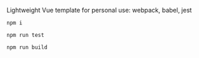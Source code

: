 Lightweight Vue template for personal use:
webpack, babel, jest

```
npm i
```
```
npm run test
```
```
npm run build
```

